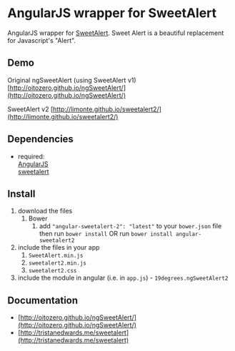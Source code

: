 # AngularJS wrapper for SweetAlert

AngularJS wrapper for [SweetAlert](http://tristanedwards.me/sweetalert). Sweet Alert is a beautiful replacement for Javascript's "Alert".

## Demo
Original ngSweetAlert (using SweetAlert v1) [http://oitozero.github.io/ngSweetAlert/](http://oitozero.github.io/ngSweetAlert/)

SweetAlert v2 [http://limonte.github.io/sweetalert2/](http://limonte.github.io/sweetalert2/)

## Dependencies
- required:  
	[AngularJS](http://github.com/angular/angular)  
	[sweetalert](http://github.com/t4t5/sweetalert)

## Install
1. download the files
	1. Bower
		1. add `"angular-sweetalert-2": "latest"` to your `bower.json` file then run `bower install` OR run `bower install angular-sweetalert2`
2. include the files in your app
	1. `SweetAlert.min.js`
	2. `sweetalert2.min.js`
	3. `sweetalert2.css`
3. include the module in angular (i.e. in `app.js`) - `19degrees.ngSweetAlert2`


## Documentation

- [http://oitozero.github.io/ngSweetAlert/](http://oitozero.github.io/ngSweetAlert/)
- [http://tristanedwards.me/sweetalert](http://tristanedwards.me/sweetalert)

